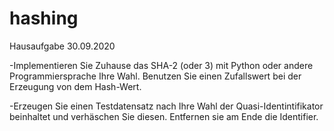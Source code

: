 # hashing

Hausaufgabe 30.09.2020


-Implementieren Sie Zuhause das SHA-2 (oder 3) mit Python oder andere Programmiersprache Ihre Wahl.
Benutzen Sie einen Zufallswert bei der Erzeugung von dem Hash-Wert.

-Erzeugen Sie einen Testdatensatz nach Ihre Wahl der Quasi-Identintifikator beinhaltet und verhäschen Sie
diesen. Entfernen sie am Ende die Identifier.
